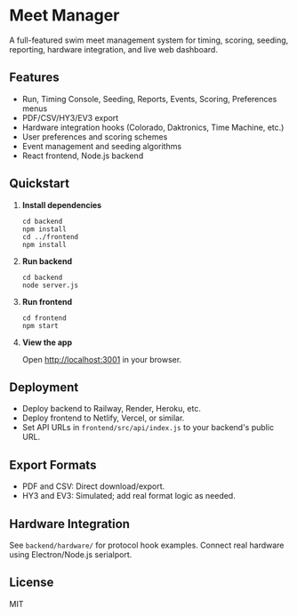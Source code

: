 # Meet Manager

A full-featured swim meet management system for timing, scoring, seeding, reporting, hardware integration, and live web dashboard.

## Features

- Run, Timing Console, Seeding, Reports, Events, Scoring, Preferences menus
- PDF/CSV/HY3/EV3 export
- Hardware integration hooks (Colorado, Daktronics, Time Machine, etc.)
- User preferences and scoring schemes
- Event management and seeding algorithms
- React frontend, Node.js backend

## Quickstart

1. **Install dependencies**

    ```
    cd backend
    npm install
    cd ../frontend
    npm install
    ```

2. **Run backend**

    ```
    cd backend
    node server.js
    ```

3. **Run frontend**

    ```
    cd frontend
    npm start
    ```

4. **View the app**

    Open [http://localhost:3001](http://localhost:3001) in your browser.

## Deployment

- Deploy backend to Railway, Render, Heroku, etc.
- Deploy frontend to Netlify, Vercel, or similar.
- Set API URLs in `frontend/src/api/index.js` to your backend's public URL.

## Export Formats

- PDF and CSV: Direct download/export.
- HY3 and EV3: Simulated; add real format logic as needed.

## Hardware Integration

See `backend/hardware/` for protocol hook examples.
Connect real hardware using Electron/Node.js serialport.

## License

MIT
